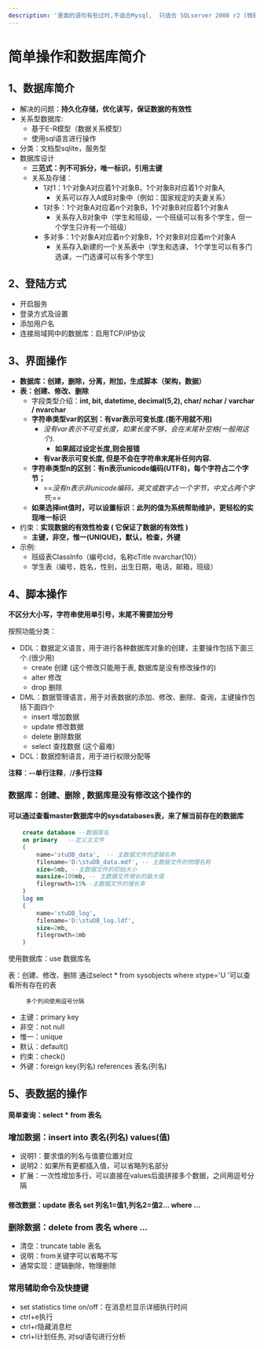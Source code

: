 ```yaml
---
description: '里面的语句有些过时,不适合Mysql,  只适合 SQLserver 2008 r2 (微软)'
---
```


# 简单操作和数据库简介

## 1、**数据库简介** 

* 解决的问题：**持久化存储，优化读写，保证数据的有效性**
* 关系型数据库:
  * 基于E-R模型（数据关系模型）
  * 使用sql语言进行操作
* 分类：文档型sqlite，服务型
* 数据库设计
  * **三范式：列不可拆分，唯一标识，引用主键**
  * 关系及存储：
    * 1对1：1个对象A对应着1个对象B，1个对象B对应着1个对象A,
      * 关系可以存入A或B对象中（例如：国家规定的夫妻关系）
    * 1对多：1个对象A对应着n个对象B，1个对象B对应着1个对象A
      * 关系存入B对象中（学生和班级，一个班级可以有多个学生，但一个学生只许有一个班级）
    * 多对多：1个对象A对应着n个对象B，1个对象B对应着m个对象A
      * 关系存入新建的一个关系表中（学生和选课， 1个学生可以有多门选课，一门选课可以有多个学生\)

## 2、登陆方式

* 开启服务
* 登录方式及设置
* 添加用户名
* 连接局域网中的数据库：启用TCP/IP协议

## 3、界面操作

* **数据库：创建，删除，分离，附加，生成脚本（架构，数据）**
* **表：创建、修改、删除**
  * 字段类型介绍：**int, bit, datetime, decimal\(5,2\), char/ nchar / varchar / nvarchar**
  * **字符串类型var的区别：有var表示可变长度.\(能不用就不用\)**
    * _没有var表示不可变长度，如果长度不够，会在末尾补空格\(一般用这个\)._
      * **如果超过设定长度,则会报错**
    * **有var表示可变长度, 但是不会在字符串末尾补任何内容.**
  * **字符串类型n的区别：有n表示unicode编码\(UTF8\)，每个字符占二个字节；**
    * ==_没有n表示非unicode编码，英文或数字占一个字节，中文占两个字节;_==
  * **如果选择int值时，可以设置标识：此列的值为系统帮助维护，更轻松的实现唯一标识**
* 约束：**实现数据的有效性检查 \( 它保证了数据的有效性 \)**
  * **主键，非空，惟一\(UNIQUE\)，默认，检查，外键**
* 示例:
  * 班级表ClassInfo（编号cId，名称cTitle nvarchar\(10\)）
  * 学生表（编号，姓名，性别，出生日期，电话，邮箱，班级）

## 4、脚本操作

**不区分大小写，字符串使用单引号，末尾不需要加分号**

按照功能分类：

* DDL：数据定义语言，用于进行各种数据库对象的创建，主要操作包括下面三个.\(很少用\)
  * create 创建 \(这个修改只能用于表,  数据库是没有修改操作的\)
  * alter    修改
  * drop    删除
* DML：数据管理语言，用于对表数据的添加、修改、删除、查询，主键操作包括下面四个
  * insert     增加数据
  * update   修改数据
  * delete     删除数据
  * select     查找数据 \(这个最难\)
* DCL：数据控制语言，用于进行权限分配等

**注释**：**--单行注释**，/**/多行注释**

### 数据库：创建、删除 ,  数据库是没有修改这个操作的

#### 可以通过查看master数据库中的sysdatabases表，来了解当前存在的数据库

```sql
    create database --数据库名
    on primary   --定义主文件
    (
        name='stuDB_data',  -- 主数据文件的逻辑名称
        filename='D:\stuDB_data.mdf', -- 主数据文件的物理名称
        size=5mb, --主数据文件的初始大小
        maxsize=100mb, -- 主数据文件增长的最大值
        filegrowth=15%--主数据文件的增长率
    )
    log on
    (
        name='stuDB_log',
        filename='D:\stuDB_log.ldf',
        size=2mb,
        filegrowth=1mb
    )
```

使用数据库：use 数据库名 

表：创建、修改、删除 通过select \* from sysobjects where xtype='U '可以查看所有存在的表 

         多个列间使用逗号分隔 



* 主键：primary key 
* 非空：not null 
* 惟一：unique 
* 默认：default\(\) 
* 约束：check\(\)
* 外键：foreign key\(列名\)   references 表名\(列名\)



## 5、表数据的操作

#### 简单查询：select \* from 表名

### 增加数据：insert into 表名\(列名\) values\(值\)

* 说明1：要求值的列名与值要位置对应
* 说明2：如果所有更都插入值，可以省略列名部分 
* 扩展：一次性增加多行，可以直接在values后面拼接多个数据，之间用逗号分隔 

#### 修改数据：update 表名 set 列名1=值1,列名2=值2... where ... 

### 删除数据：delete from 表名 where ... 

* 清空：truncate table 表名
* 说明：from关键字可以省略不写 
* 通常实现：逻辑删除，物理删除

### 常用辅助命令及快捷键 

* set statistics time on/off：在消息栏显示详细执行时间
* ctrl+e执行
* ctrl+r隐藏消息栏
* ctrl+l计划任务, 对sql语句进行分析



